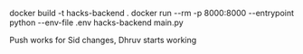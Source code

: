 docker build -t hacks-backend .
docker run --rm -p 8000:8000 --entrypoint python --env-file .env hacks-backend main.py

Push works for Sid changes, Dhruv starts working
